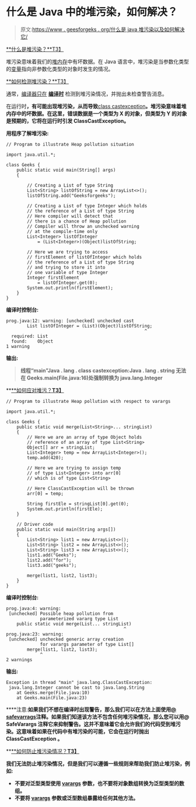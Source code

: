 # 什么是 Java 中的堆污染，如何解决？

> 原文:[https://www . geesforgeks . org/什么是 java 堆污染以及如何解决它/](https://www.geeksforgeeks.org/what-is-heap-pollution-in-java-and-how-to-resolve-it/)

<u>**什么是堆污染？**T3】</u>

堆污染意味着我们的[堆内存](https://www.geeksforgeeks.org/java-memory-management/)中有坏数据。在 Java 语言中，堆污染是当参数化类型的[变量](https://www.geeksforgeeks.org/variables-in-java/)指向非参数化类型的对象时发生的情况。

<u>**如何检测堆污染？**T3】</u>

通常，[编译器只在](https://www.geeksforgeeks.org/error-detection-recovery-compiler/) [**编译时**](https://www.geeksforgeeks.org/difference-between-compile-time-errors-and-runtime-errors/) 检测到堆污染情况，并抛出未检查警告消息。

在运行时[](https://www.geeksforgeeks.org/difference-between-compile-time-errors-and-runtime-errors/)**，有可能出现堆污染，从而导致**[class castexception](https://www.geeksforgeeks.org/built-exceptions-java-examples/)**。堆污染意味着堆内存中的坏数据。在这里，错误数据是一个类型为 X 的对象，但类型为 Y 的对象是预期的，它将在运行时引发 ClassCastException。**

****用程序了解堆污染:****

```
// Program to illustrate Heap pollution situation

import java.util.*;

class Geeks {
    public static void main(String[] args)
    {

        // Creating a List of type String
        List<String> listOfString = new ArrayList<>();
        listOfString.add("Geeksforgeeks");

        // Creating a List of type Integer which holds
        // the reference of a List of type String
        // Here compiler will detect that
        // there is a chance of Heap pollution
        // Compiler will throw an unchecked warning
        // at the compile-time only
        List<Integer> listOfInteger
            = (List<Integer>)(Object)listOfString;

        // Here we are trying to access
        // firstElement of listOfInteger which holds
        // the reference of a List of type String
        // and trying to store it into
        // one variable of type Integer
        Integer firstElement
            = listOfInteger.get(0);
        System.out.println(firstElement);
    }
}
```

****编译时控制台:****

```
prog.java:12: warning: [unchecked] unchecked cast
        List listOfInteger = (List)(Object)listOfString;
                                                     ^
  required: List
  found:    Object
1 warning 
```

****输出:****

> **线程“main”Java . lang . class castexception:Java . lang . string 无法在 Geeks.main(File.java:16)处强制转换为 java.lang.Integer**

**<u>**如何应对堆污？**T3】</u>**

```
// Program to illustrate Heap pollution with respect to varargs

import java.util.*;

class Geeks {
    public static void merge(List<String>... stringList)
    {
        // Here we are an array of type Object holds
        // reference of an array of type List<String>
        Object[] arr = stringList;
        List<Integer> temp = new ArrayList<Integer>();
        temp.add(420);

        // Here we are trying to assign temp
        // of type List<Integer> into arr[0]
        // which is of type List<String>

        // Here ClassCastException will be thrown
        arr[0] = temp;

        String firstEle = stringList[0].get(0);
        System.out.println(firstEle);
    }

    // Driver code
    public static void main(String args[])
    {
        List<String> list1 = new ArrayList<>();
        List<String> list2 = new ArrayList<>();
        List<String> list3 = new ArrayList<>();
        list1.add("Geeks");
        list2.add("for");
        list3.add("geeks");

        merge(list1, list2, list3);
    }
}
```

****编译时控制台:****

```
prog.java:4: warning:
 [unchecked] Possible heap pollution from
             parameterized vararg type List
    public static void merge(List... stringList)
                                             ^
prog.java:23: warning:
 [unchecked] unchecked generic array creation
             for varargs parameter of type List[]
        merge(list1, list2, list3);
             ^
2 warnings 
```

****输出:****

```
Exception in thread "main" java.lang.ClassCastException:
 java.lang.Integer cannot be cast to java.lang.String
    at Geeks.merge(File.java:10)
    at Geeks.main(File.java:23) 
```

****注意:**如果我们不想在编译时出现警告，那么我们可以在方法上面使用[@ safevarrags](https://www.geeksforgeeks.org/safevarargs-annotation-in-java-9-with-example/)注释。如果我们知道该方法不包含任何堆污染情况，那么您可以用@ SafeVarargs 注释它来抑制警告。这并不意味着它会允许我们的代码受到堆污染。这意味着如果在代码中有堆污染的可能，它会在运行时抛出 **ClassCastException** 。**

**<u>**如何防止堆污染情况？**T3】</u>**

**我们无法防止堆污染情况，但是我们可以遵循一些规则来帮助我们防止堆污染，例如:**

*   **不要对泛型类型使用 [varargs](https://www.geeksforgeeks.org/variable-arguments-varargs-in-java/) 参数，也不要将对象数组转换为泛型类型的数组。**
*   **不要将 [varargs](https://www.geeksforgeeks.org/variable-arguments-varargs-in-java/) 参数或泛型数组暴露给任何其他方法。**
